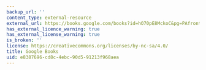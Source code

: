 ```yaml
---
backup_url: ''
content_type: external-resource
external_url: https://books.google.com/books?id=hO70pE8MckoC&pg=PAfrontcover#v=onepage&q&f=false
has_external_licence_warning: true
has_external_license_warning: true
is_broken: ''
license: https://creativecommons.org/licenses/by-nc-sa/4.0/
title: Google Books
uid: e8387696-cd8c-4ebc-90d5-91213f968aea
---
```


